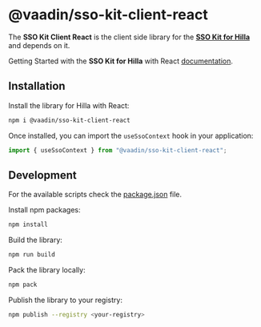 # @vaadin/sso-kit-client-react

The **SSO Kit Client React** is the client side library for the **[SSO Kit for Hilla](https://github.com/vaadin/sso-kit/tree/main/sso-kit-starter-hilla)** and depends on it.

Getting Started with the **SSO Kit for Hilla** with React [documentation](https://hilla.dev/docs/react/acceleration-kits/sso-kit/getting-started/#frontend).

## Installation

Install the library for Hilla with React:

```sh
npm i @vaadin/sso-kit-client-react
```

Once installed, you can import the `useSsoContext` hook in your application:

```js
import { useSsoContext } from "@vaadin/sso-kit-client-react";
```

## Development

For the available scripts check the [package.json](./package.json) file.

Install npm packages:

```sh
npm install
```

Build the library:

```sh
npm run build
```

Pack the library locally:

```sh
npm pack
```

Publish the library to your registry:

```sh
npm publish --registry <your-registry>
```
